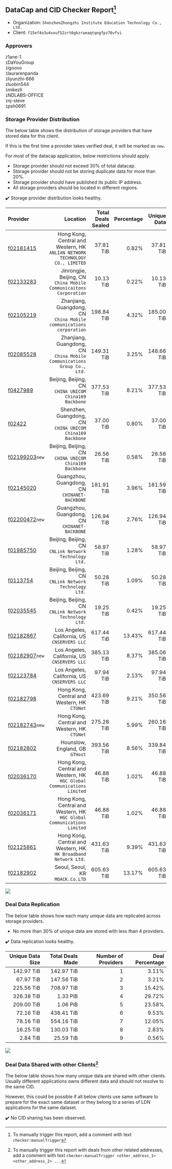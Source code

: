 ## DataCap and CID Checker Report[^1]
 - Organization: `ShenzhenZhongzhi Institute Education Technology Co., Ltd.`
 - Client: `f15ef4o3u4vxuf52zrt6gkzraeaqtqngfpz76vfvi`
### Approvers
`2`1ane-1<br/>`1`DaYouGroup<br/>`1`igoovo<br/>`1`laurarenpanda<br/>`1`liyunzhi-666<br/>`1`luobin544<br/>`1`mikezli<br/>`1`NDLABS-OFFICE<br/>`1`nj-steve<br/>`1`psh0691

### Storage Provider Distribution
The below table shows the distribution of storage providers that have stored data for this client.

If this is the first time a provider takes verified deal, it will be marked as `new`.

For most of the datacap application, below restrictions should apply.
 - Storage provider should not exceed 30% of total datacap.
 - Storage provider should not be storing duplicate data for more than 20%.
 - Storage provider should have published its public IP address.
 - All storage providers should be located in different regions.

✔️ Storage provider distribution looks healthy.

| Provider                                                    |                                                                        Location | Total Deals Sealed | Percentage | Unique Data | Duplicate Deals |
| :---------------------------------------------------------- | ------------------------------------------------------------------------------: | -----------------: | ---------: | ----------: | --------------: |
| [f02181415](https://filfox.info/en/address/f02181415)       | Hong Kong, Central and Western, HK<br/>`ANLIAN NETWORK TECHNOLOGY CO., LIMITED` |          37.81 TiB |      0.82% |   37.81 TiB |           0.00% |
| [f02133283](https://filfox.info/en/address/f02133283)       |           Jinrongjie, Beijing, CN<br/>`China Mobile Communicaitons Corporation` |          10.13 TiB |      0.22% |   10.13 TiB |           0.00% |
| [f02105219](https://filfox.info/en/address/f02105219)       |          Zhanjiang, Guangdong, CN<br/>`China Mobile communications corporation` |         198.84 TiB |      4.32% |  185.00 TiB |           6.96% |
| [f02085528](https://filfox.info/en/address/f02085528)       |      Zhanjiang, Guangdong, CN<br/>`China Mobile Communications Group Co., Ltd.` |         149.31 TiB |      3.25% |  148.66 TiB |           0.44% |
| [f0427989](https://filfox.info/en/address/f0427989)         |                       Beijing, Beijing, CN<br/>`CHINA UNICOM China169 Backbone` |         377.53 TiB |      8.21% |  377.53 TiB |           0.00% |
| [f02422](https://filfox.info/en/address/f02422)             |                    Shenzhen, Guangdong, CN<br/>`CHINA UNICOM China169 Backbone` |          37.00 TiB |      0.80% |   37.00 TiB |           0.00% |
| [f02199203](https://filfox.info/en/address/f02199203)`new`  |                       Beijing, Beijing, CN<br/>`CHINA UNICOM China169 Backbone` |          26.56 TiB |      0.58% |   26.56 TiB |           0.00% |
| [f02145020](https://filfox.info/en/address/f02145020)       |                                Guangzhou, Guangdong, CN<br/>`CHINANET-BACKBONE` |         181.91 TiB |      3.96% |  181.59 TiB |           0.17% |
| [f02200472](https://filfox.info/en/address/f02200472)`new`  |                                Guangzhou, Guangdong, CN<br/>`CHINANET-BACKBONE` |         126.94 TiB |      2.76% |  126.94 TiB |           0.00% |
| [f01985750](https://filfox.info/en/address/f01985750)       |                       Beijing, Beijing, CN<br/>`CNLink Network Technology Ltd.` |          58.97 TiB |      1.28% |   58.97 TiB |           0.00% |
| [f0113754](https://filfox.info/en/address/f0113754)         |                       Beijing, Beijing, CN<br/>`CNLink Network Technology Ltd.` |          50.28 TiB |      1.09% |   50.28 TiB |           0.00% |
| [f02035545](https://filfox.info/en/address/f02035545)       |                       Beijing, Beijing, CN<br/>`CNLink Network Technology Ltd.` |          19.25 TiB |      0.42% |   19.25 TiB |           0.00% |
| [f02182867](https://filfox.info/en/address/f02182867)       |                                 Los Angeles, California, US<br/>`CNSERVERS LLC` |         617.44 TiB |     13.43% |  617.44 TiB |           0.00% |
| [f02182907](https://filfox.info/en/address/f02182907)`new`  |                                 Los Angeles, California, US<br/>`CNSERVERS LLC` |         385.13 TiB |      8.37% |  385.06 TiB |           0.02% |
| [f02123784](https://filfox.info/en/address/f02123784)       |                                 Los Angeles, California, US<br/>`CNSERVERS LLC` |          97.94 TiB |      2.13% |   97.94 TiB |           0.00% |
| [f02182798](https://filfox.info/en/address/f02182798)       |                                 Hong Kong, Central and Western, HK<br/>`CTGNet` |         423.69 TiB |      9.21% |  350.56 TiB |          17.26% |
| [f02182743](https://filfox.info/en/address/f02182743)`new`  |                                 Hong Kong, Central and Western, HK<br/>`CTGNet` |         275.28 TiB |      5.99% |  260.16 TiB |           5.49% |
| [f02182802](https://filfox.info/en/address/f02182802)       |                                              Hounslow, England, GB<br/>`GTHost` |         393.56 TiB |      8.56% |  339.84 TiB |          13.65% |
| [f02036170](https://filfox.info/en/address/f02036170)       |      Hong Kong, Central and Western, HK<br/>`HGC Global Communications Limited` |          46.88 TiB |      1.02% |   46.88 TiB |           0.00% |
| [f02036171](https://filfox.info/en/address/f02036171)       |      Hong Kong, Central and Western, HK<br/>`HGC Global Communications Limited` |          46.88 TiB |      1.02% |   46.88 TiB |           0.00% |
| [f02125861](https://filfox.info/en/address/f02125861)       |              Hong Kong, Central and Western, HK<br/>`HK Broadband Network Ltd.` |         431.63 TiB |      9.39% |  431.63 TiB |           0.00% |
| [f02182902](https://filfox.info/en/address/f02182902)       |                                             Seoul, Seoul, KR<br/>`MOACK.Co.LTD` |         605.63 TiB |     13.17% |  605.63 TiB |           0.00% |

<img src="https://raw.githubusercontent.com/data-preservation-programs/filplus-checker-assets/main/filecoin-project/filecoin-plus-large-datasets/issues/1903/1686536442609.png"/>

### Deal Data Replication
The below table shows how each many unique data are replicated across storage providers.

- No more than 30% of unique data are stored with less than 4 providers.

✔️ Data replication looks healthy.

| Unique Data Size | Total Deals Made | Number of Providers | Deal Percentage |
| ---------------: | ---------------: | ------------------: | --------------: |
|       142.97 TiB |       142.97 TiB |                   1 |           3.11% |
|        67.97 TiB |       147.56 TiB |                   2 |           3.21% |
|       225.56 TiB |       708.97 TiB |                   3 |          15.42% |
|       326.38 TiB |         1.33 PiB |                   4 |          29.72% |
|       209.00 TiB |         1.06 PiB |                   5 |          23.58% |
|        72.16 TiB |       438.41 TiB |                   6 |           9.53% |
|        78.16 TiB |       554.16 TiB |                   7 |          12.05% |
|        16.25 TiB |       130.03 TiB |                   8 |           2.83% |
|         2.84 TiB |        25.59 TiB |                   9 |           0.56% |

<img src="https://raw.githubusercontent.com/data-preservation-programs/filplus-checker-assets/main/filecoin-project/filecoin-plus-large-datasets/issues/1903/1686536443295.png"/>

### Deal Data Shared with other Clients[^3]
The below table shows how many unique data are shared with other clients.
Usually different applications owns different data and should not resolve to the same CID.

However, this could be possible if all below clients use same software to prepare for the exact same dataset or they belong to a series of LDN applications for the same dataset.

✔️ No CID sharing has been observed.

[^1]: To manually trigger this report, add a comment with text `checker:manualTrigger`

[^2]: Deals from those addresses are combined into this report as they are specified with `checker:manualTrigger`

[^3]: To manually trigger this report with deals from other related addresses, add a comment with text `checker:manualTrigger <other_address_1> <other_address_2> ...`
